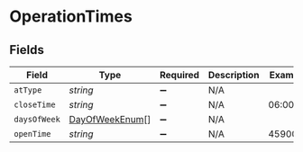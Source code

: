 # OperationTimes


## Fields

| Field                                                   | Type                                                    | Required                                                | Description                                             | Example                                                 |
| ------------------------------------------------------- | ------------------------------------------------------- | ------------------------------------------------------- | ------------------------------------------------------- | ------------------------------------------------------- |
| `atType`                                                | *string*                                                | :heavy_minus_sign:                                      | N/A                                                     |                                                         |
| `closeTime`                                             | *string*                                                | :heavy_minus_sign:                                      | N/A                                                     | 06:00:00                                                |
| `daysOfWeek`                                            | [DayOfWeekEnum](../../models/shared/dayofweekenum.md)[] | :heavy_minus_sign:                                      | N/A                                                     |                                                         |
| `openTime`                                              | *string*                                                | :heavy_minus_sign:                                      | N/A                                                     | 45900                                                   |